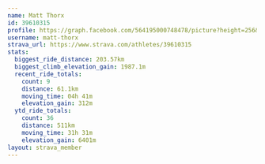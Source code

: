 ```yaml
---
name: Matt Thorx
id: 39610315
profile: https://graph.facebook.com/564195000748478/picture?height=256&width=256
username: matt-thorx
strava_url: https://www.strava.com/athletes/39610315
stats:
  biggest_ride_distance: 203.57km
  biggest_climb_elevation_gain: 1987.1m
  recent_ride_totals:
    count: 9
    distance: 61.1km
    moving_time: 04h 41m
    elevation_gain: 312m
  ytd_ride_totals:
    count: 36
    distance: 511km
    moving_time: 31h 31m
    elevation_gain: 6401m
layout: strava_member
--- 
```

